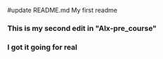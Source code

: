 #update README.md My first readme
### This is my second edit in "Alx-pre_course"
### I got it going for real
